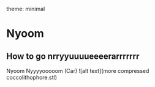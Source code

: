 theme: minimal
# Nyoom
## How to go nrryyuuuueeeerarrrrrrr
Nyoom Nyyyyooooom (Car)
![alt text](more compressed coccolithophore.stl)
